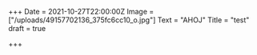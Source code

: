 +++
Date = 2021-10-27T22:00:00Z
Image = ["/uploads/49157702136_375fc6cc10_o.jpg"]
Text = "AHOJ"
Title = "test"
draft = true

+++
